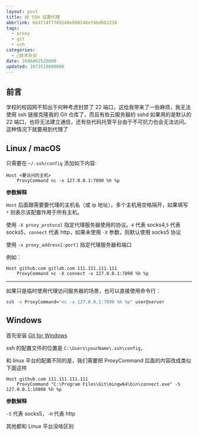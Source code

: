 ```yaml
---
layout: post
title: 给 SSH 设置代理
abbrlink: b64f14f7f69248e098248ef4bd081230
tags:
  - proxy
  - git
  - ssh
categories:
  - 📝技术杂谈
date: 1646462520000
updated: 1671519000000
---
```

## 前言

学校的校园网不知出于何种考虑封禁了 22 端口，这给我带来了一些麻烦，我无法使用 ssh 链接克隆我的 Git 仓库了，而且有些云服务器的 sshd 如果用的是默认的 22 端口，也将无法建立通信，还有些代码托管平台由于不可抗力也会无法访问。这种情况下就要用到代理了

## Linux / macOS

只需要在 `~/.ssh/config` 添加如下内容:

```config
Host <要访问的主机>
    ProxyCommand nc -x 127.0.0.1:7890 %h %p
```

**参数解释**

`Host` 后面跟需要要代理的主机名（或 ip 地址），多个主机用空格隔开，如果填写 `*` 则表示该配置作用于所有主机。

使用 `-X proxy_protocol` 指定代理服务器使用的协议。`4` 代表 socks4,`5` 代表 socks5，`connect` 代表 http，如果未使用 `-X` 参数，则默认使用 socks5 协议

使用 `-x proxy_address[:port]` 指定代理服务器和端口

例如：

```config
Host github.com gitlab.com 111.111.111.111
    ProxyCommand nc -X connect -x 127.0.0.1:7890 %h %p
```

---

如果只是临时使用代理访问服务器的场景，也可以直接使用命令行：

```bash
ssh -o ProxyCommand="nc -x 127.0.0.1:7890 %h %p" user@server
```

## Windows

首先安装 [Git for Windows](https://git-scm.com/download/win)

ssh 的配置文件的位置是 `C:\Users\yourName\.ssh\config`，

和 linux 平台的配置不同的是，我们需要把 ProxyCommand 后面的内容改成类似下面这样

```config
Host github.com 111.111.111.111
    ProxyCommand "C:\Program Files\Git\mingw64\bin\connect.exe" -S 127.0.0.1:10808 %h %p
```

**参数解释**

`-S` 代表 socks5，`-H` 代表 http

其他都和 Linux 平台没啥区别
